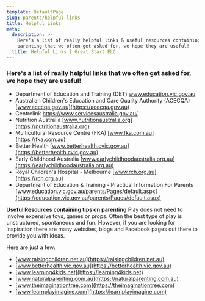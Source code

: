 ```yaml
---
template: DefaultPage
slug: parents/helpful-links
title: Helpful Links
meta:
  description: >-
    Here's a list of really helpful links & useful resources containing tips on
    parenting that we often get asked for, we hope they are useful! 
  title: Helpful Links | Great Start ELC
---
```

### Here's a list of really helpful links that we often get asked for, we hope they are useful!

* Department of Education and Training (DET)
  www.education.vic.gov.au
* Australian Children's Education and Care Quality Authority (ACECQA)
  [www.acecqa.gov.au](https://acecqa.gov.au)
* Centrelink
  <https://www.servicesaustralia.gov.au/>
* Nutrition Australia
  [www.nutritionaustralia.org](https://nutritionaustralia.org)
* Multicultural Resource Centre (FKA)
  [www.fka.com.au](https://fka.com.au)
* Better Health
  [www.betterhealth.cvic.gov.au](https://betterhealth.cvic.gov.au)
* Early Childhood Australia
  [www.earlychildhoodaustralia.org.au](https://earlychildhoodaustralia.org.au)
* Royal Children's Hospital - Melbourne
  [www.rch.org.au](https://rch.org.au)
* Department of Education & Training - Practical Information For Parents
  [www.education.vic.gov.au/parents/Pages/default.aspx](https://education.vic.gov.au/parents/Pages/default.aspx)

**Useful Resources containing tips on parenting**
Play does not need to involve expensive toys, games or props. Often the best type of play is unstructured, spontaneous and fun. However, if you are looking for inspiration there are many websites, blogs and Facebook pages out there to provide you with ideas.

Here are just a few:

* [www.raisingchildren.net.au](https://raisingchildren.net.au)
* [www.betterhealth.vic.gov.au](https://betterhealth.vic.gov.au)
* [www.learning4kids.net](https://learning4kids.net)
* [www.naturalparenting.com.au](https://naturalparenting.com.au)
* [www.theimaginationtree.com](https://theimaginationtree.com)
* [www.learnplayimagine.com](https://learnplayimagine.com)
